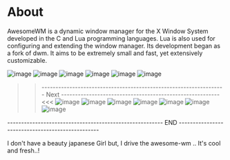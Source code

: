 # About

AwesomeWM is a dynamic window manager for the X Window System developed in the C and Lua programming languages. Lua is also used for configuring and extending the window manager. Its development began as a fork of dwm. It aims to be extremely small and fast, yet extensively customizable.

![image](https://user-images.githubusercontent.com/83835896/140631977-9cf4f761-f303-41f2-8e26-3d6c61c49e6e.png)
![image](https://user-images.githubusercontent.com/83835896/140631984-37fe4faa-5172-4996-b627-12484ab30aeb.png)
![image](https://user-images.githubusercontent.com/83835896/140632001-9ce7fd97-8b34-4898-bfb7-f51f129cb6a9.png)
![image](https://user-images.githubusercontent.com/83835896/140632006-fbaf76b2-16c2-4e50-9be6-2ef8ac1c20b7.png)
![image](https://user-images.githubusercontent.com/83835896/140634004-4cdf6c48-0eb4-4b5b-a7cb-545220fefbaf.png)
![image](https://user-images.githubusercontent.com/83835896/171798644-c0d5d331-a858-4381-a968-79ba365555b7.png)


>> ------------------------------------------------------------------ Next --------------------------------------------------------- <<<
![image](https://user-images.githubusercontent.com/83835896/140631406-c001cddc-009c-4e22-a51c-246403114f3e.png)
![image](https://user-images.githubusercontent.com/83835896/140631453-335767eb-f749-482d-a03e-25ab8af818d0.png)
![image](https://user-images.githubusercontent.com/83835896/140631535-21329833-5cc3-4025-be12-ab48cadcf5dc.png)
![image](https://user-images.githubusercontent.com/83835896/140631547-50d26a2c-6161-417d-9ed4-7f8107252961.png)
![image](https://user-images.githubusercontent.com/83835896/140631589-33ac05ea-b761-4c7e-b6f9-f820ac0ada66.png)
![image](https://user-images.githubusercontent.com/83835896/171798768-80aa6c3a-1005-41e8-92ba-13b13e859614.png)
![image](https://user-images.githubusercontent.com/83835896/171798887-744e2857-05be-47ac-8391-6f85ecf7ab95.png)


-------------------------------------------------------- END -------------------------------------------------

I don't have a beauty japanese Girl but, I drive the awesome-wm .. It's cool and fresh..!
